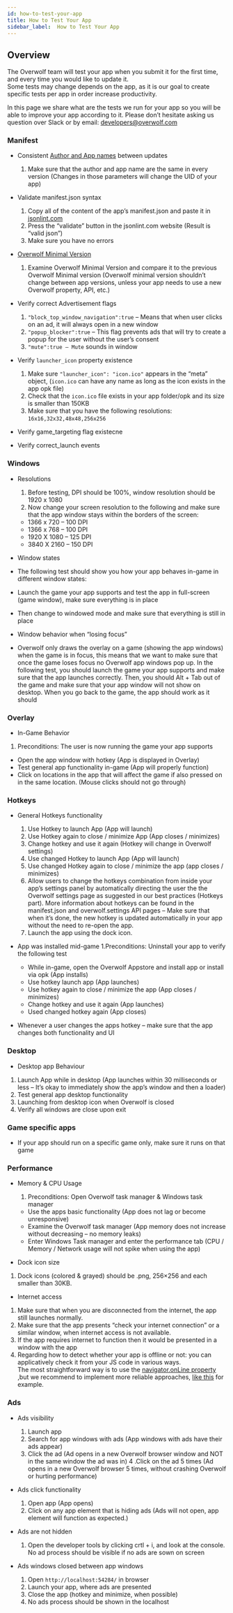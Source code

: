 ```yaml
---
id: how-to-test-your-app
title: How to Test Your App
sidebar_label:  How to Test Your App
---
```



## Overview
The Overwolf team will test your app when you submit it for the first time, and every time you 
would like to update it.  
Some tests may change depends on the app, as it is our goal to create specific tests per app in order increase productivity.

In this page we share what are the tests we run for your app so you will be able to improve your app according to it. Please don’t hesitate asking us question over Slack or by email: developers@overwolf.com

### Manifest
* Consistent [Author and App names](https://overwolf.github.io/docs/api/manifest-json#meta-name) between updates 
  1. Make sure that the author and app name are the same in every version (Changes in those parameters will change the UID of your app)
  
* Validate manifest.json syntax
  1. Copy all of the content of the app’s manifest.json and paste it in [jsonlint.com](https://jsonlint.com/)
  2. Press the “validate” button in the jsonlint.com website (Result is “valid json”)
  3. Make sure you have no errors 

* [Overwolf Minimal Version](https://overwolf.github.io/docs/api/manifest-json#meta-minimum)
  1. Examine Overwolf Minimal Version and compare it to the previous Overwolf Minimal version (Overwolf minimal version shouldn’t change between app versions, unless your app needs to use a new Overwolf property, API, etc.)

* Verify correct Advertisement flags
    1. `"block_top_window_navigation":true` – Means that when user clicks on an ad, it will always open in a new window
    2. `"popup_blocker":true` – This flag prevents ads that will try to create a popup for the user without the user’s consent
    3. `"mute":true – Mute` sounds in window


* Verify `launcher_icon` property existence
  1. Make sure `"launcher_icon": "icon.ico"` appears in the “meta” object, (`icon.ico` can have any name as long as the icon exists in the app opk file)
  2. Check that the `icon.ico` file exists in your app folder/opk and its size is smaller than 150KB
  3. Make sure that you have the following resolutions: `16x16,32x32,48x48,256x256` 
  
* Verify game_targeting flag existecne

* Verify correct_launch events

### Windows

* Resolutions
  1. Before testing, DPI should be 100%, window resolution should be 1920 x 1080
  2. Now change your screen resolution to the following and make sure that the app window stays within the borders of the screen:
  * 1366 x 720 – 100 DPI
  * 1366 x 768 – 100 DPI
  * 1920 X 1080 – 125 DPI
  * 3840 X 2160 – 150 DPI
  
* Window states
 * The following test should show you how your app behaves in-game in different window states:
  * Launch the game your app supports and test the app in full-screen (game window), make sure everything is in place
  * Then change to windowed mode and make sure that everything is still in place
  
* Window behavior when “losing focus”
 * Overwolf only draws the overlay on a game (showing the app windows) when the game is in focus, this means that we want to make sure that once the game loses focus no Overwolf app windows pop up. In the following test, you should launch the game your app supports and make sure that the app launches correctly. Then, you should Alt + Tab out of the game and make sure that your app window will not show on desktop. When you go back to the game, the app should work as it should
 
 
### Overlay
* In-Game Behavior
 1. Preconditions: The user is now running the game your app supports
  * Open the app window with hotkey (App is displayed in Overlay)
  * Test general app functionality in-game (App will properly function)
  * Click on locations in the app that will affect the game if also pressed on in the same location. (Mouse clicks should not go through)
  
### Hotkeys
* General Hotkeys functionality
  1. Use Hotkey to launch App (App will launch)
  2. Use Hotkey again to close / minimize App (App closes / minimizes)
  3. Change hotkey and use it again (Hotkey will change in Overwolf settings)
  4. Use changed Hotkey to launch App (App will launch)
  5. Use changed Hotkey again to close / minimize the app (app closes / minimizes)
  6. Allow users to change the hotkeys combination from inside your app’s settings panel by automatically directing the user the the Overwolf settings page as suggested in our best practices (Hotkeys part). More information about hotkeys can be found in the manifest.json and overwolf.settings API pages – Make sure that when it’s done, the new hotkey is updated automatically in your app without the need to re-open the app.
  7. Launch the app using the dock icon.

* App was installed mid-game
  1.Preconditions: Uninstall your app to verify the following test
  * While in-game, open the Overwolf Appstore and install app or install via opk (App installs)
  * Use hotkey launch app (App launches)
  * Use hotkey again to close / minimize the app (App closes / minimizes)
  * Change hotkey and use it again (App launches)
  * Used changed hotkey again (App closes)

* Whenever a user changes the apps hotkey – make sure that the app changes both functionality and UI

### Desktop

* Desktop app Behaviour
 1. Launch App while in desktop (App launches within 30 milliseconds or less – It’s okay to immediately show the app’s window and then a loader)
 2. Test general app desktop functionality
 3. Launching from desktop icon when Overwolf is closed
 4. Verify all windows are close upon exit

### Game specific apps
* If your app should run on a specific game only, make sure it runs on that game

### Performance
* Memory & CPU Usage
  1. Preconditions: Open Overwolf task manager & Windows task manager
  * Use the apps basic functionality (App does not lag or become unresponsive)
  * Examine the Overwolf task manager (App memory does not increase without decreasing – no memory leaks)
  * Enter Windows Task manager and enter the performance tab (CPU / Memory / Network usage will not spike when using the app)

* Dock icon size
 1. Dock icons (colored & grayed) should be .png, 256×256 and each smaller than 30KB.

* Internet access
 1. Make sure that when you are disconnected from the internet, the app still launches normally.
 2. Make sure that the app presents “check your internet connection” or a similar window, when internet access is not available.
 3. If the app requires internet to function then it would be presented in a window with the app
 4. Regarding how to detect whether your app is offline or not: you can applicatively check it from your JS code in various ways.  
 The most straightforward way is to use the [navigator.onLine property](https://stackoverflow.com/questions/16035577/check-if-there-is-an-internet-connection) ,but we recommend to implement more reliable approaches, [like this](https://zen-and-art-of-programming.blogspot.com/2014/04/html-5-offline-application-development.html) for example.

### Ads

* Ads visibility
  1. Launch app
  2. Search for app windows with ads (App windows with ads have their ads appear)
  3. Click the ad (Ad opens in a new Overwolf browser window and NOT in the same window the ad was in)
  4 .Click on the ad 5 times (Ad opens in a new Overwolf browser 5 times, without crashing Overwolf or hurting performance)
  
* Ads click functionality
  1. Open app (App opens)
  2. Click on any app element that is hiding ads (Ads will not open, app element will function as expected.)
  
* Ads are not hidden
  1. Open the developer tools by clicking crtl + i, and look at the console. No ad process should be visible if no ads are sown on screen

* Ads windows closed between app windows
  1. Open `http://localhost:54284/` in browser
  2. Launch your app, where ads are presented
  3. Close the app (hotkey and minimize, when possible)
  4. No ads process should be shown in the localhost
